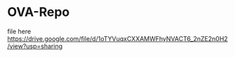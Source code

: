 # OVA-Repo

file here
https://drive.google.com/file/d/1oTYVuqxCXXAMWFhyNVACT6_2nZE2n0H2/view?usp=sharing
